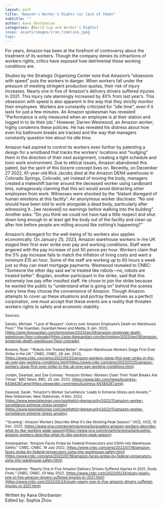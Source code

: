 ```yaml
---
layout: post
title: "Amazon's Worker's Rights (or lack of them)"
subtitle: ""
author: Aava Ghorbanian
categories: [World Cup and Worker's Rights]
image: assets/images/iran_timeline.jpeg
tags:
---
```


For years, Amazon has been at the forefront of controversy about the treatment of its workers. Though the company denies its infractions of workers rights, critics have exposed how detrimental these working conditions are.

Studies by the Strategic Organizing Center note that Amazon’s “obsession with speed” puts the workers in danger. When workers fall under the pressure of meeting stringent production quotas, their risk of injury increases. Nearly one in five of Amazon's delivery drivers suffered injuries in 2021. This injury rate alarmingly increased by 40% from last year’s. This obsession with speed is also apparent in the way that they strictly monitor their employees. Workers are constantly criticized for "idle time", even if it lasts for just a few minutes. An Amazon spokesman has revealed: "Performance is only measured when an employee is at their station and logged in to do their job.” However, Darren Westwood, an Amazon worker, highly condemns these policies. He has revealed his distress about how even his bathroom breaks are tracked and the way that managers constantly question him about his idle time.

Amazon had aspired to control its workers even further by patenting a design for a wristband that tracks the workers’ locations and “nudging” them in the direction of their next assignment, creating a tight schedule and toxic work environment. Due to ethical issues, Amazon abandoned this patent, but the spirit of this bizarre concept lives on. Recently, on December 27 2022, 61-year-old Rick Jacobs died at the Amazon DEN4 warehouse in Colorado Springs, Colorado, yet instead of moving the body, managers created a makeshift barrier around the deceased worker using cardboard bins, outrageously claiming that this act would avoid distracting other employees from work. Witnesses were shocked by the “blatant disregard of human emotions at this facility”. An anonymous worker discloses: “No one should have been told to work alongside a dead body, particularly after witnessing it…[we received] no warnings before walking into the building”. Another asks: “Do you think we could not have had a little respect and shut down long enough to at least get the body out of the facility and clean up after him before people are milling around like nothing’s happening?”

Amazon’s disregard for the well-being of its workers also applies economically. On January 25, 2023, Amazon warehouse workers in rhe UK staged their first-ever strike over pay and working conditions. Staff were angered with the pay increase of just 50 pence per hour. Workers claim that the 5% pay increase fails to match the inflation of living costs and want a minimum £15 an hour. Some of the staff are working up to 60 hours a week just so they can meet mortgage payments. Westwood revealed to CNBC: "Someone the other day said we're treated like robots—no, robots are treated better”. Bogdan, another participant in the strike, said that this extremely low pay offer insulted staff. He chose to join the strike because he wanted the public to "understand what is going on" behind the scenes every time they choose the convenience of Amazon. Though Amazon attempts to cover up these situations and portray themselves as a perfect corporation, one must accept that these events are a reality that threaten workers rights to safety and economic stability.

<small> Sources: </small>

<small>Sanato, Michael. “‘Lack of Respect’: Outcry over Amazon Employee’s Death on Warehouse Floor.” The Guardian, Guardian News and Media, 9 Jan. 2023, [https://amp.theguardian.com/technology/2023/jan/09/amazon-employee-death-warehouse-floor-colorado](https://amp.theguardian.com/technology/2023/jan/09/amazon-employee-death-warehouse-floor-colorado). </small>

<small>Browne, Ryan. “'Robots Are Treated Better': Amazon Warehouse Workers Stage First-Ever Strike in the UK.” CNBC, CNBC, 26 Jan. 2023, [https://www.cnbc.com/amp/2023/01/25/amazon-workers-stage-first-ever-strike-in-the-uk-over-pay-working-conditions.html](https://www.cnbc.com/amp/2023/01/25/amazon-workers-stage-first-ever-strike-in-the-uk-over-pay-working-conditions.html). </small>

<small>Jordan, Dearbail, and Zoe Conway. “Amazon Strikes: Workers Claim Their Toilet Breaks Are Timed.” BBC News, BBC, 25 Jan. 2023, [https://www.bbc.com/news/business-64384287.amp](https://www.bbc.com/news/business-64384287.amp). </small>

<small>Dawood, Sarah. “Amazon's Worker Surveillance ‘Leads to Extreme Stress and Anxiety.’” New Statesman, New Statesman, 4 Nov. 2022, [https://www.newstatesman.com/spotlight/cybersecurity/2022/11/amazon-worker-surveillance-extreme-stress-anxiety](https://www.newstatesman.com/spotlight/cybersecurity/2022/11/amazon-worker-surveillance-extreme-stress-anxiety). </small>

<small>“'Grueling': Amazon Workers Describe What It's like Working Peak Season.” VICE, VICE, 15 Dec. 2022, [https://www.vice.com/en/article/wxna3q/grueling-amazon-workers-describe-what-its-like-working-peak-season](https://www.vice.com/en/article/wxna3q/grueling-amazon-workers-describe-what-its-like-working-peak-season). </small>

<small>Annierpalmer. “Amazon Faces Probe by Federal Prosecutors and OSHA into Warehouse Safety.” CNBC, CNBC, 19 July 2022, [https://www.cnbc.com/amp/2022/07/18/amazon-faces-probe-by-federal-prosecutors-osha-into-warehouse-safety.html](https://www.cnbc.com/amp/2022/07/18/amazon-faces-probe-by-federal-prosecutors-osha-into-warehouse-safety.html). </small>

<small>Annierpalmer. “Nearly One in Five Amazon Delivery Drivers Suffered Injuries in 2021, Study Finds.” CNBC, CNBC, 24 May 2022, [https://www.cnbc.com/2022/05/24/study-nearly-one-in-five-amazon-drivers-suffered-injuries-in-2021.html](https://www.cnbc.com/2022/05/24/study-nearly-one-in-five-amazon-drivers-suffered-injuries-in-2021.html). </small>

Written by Aava Ghorbanian  
Edited by: Sophia Zhou
